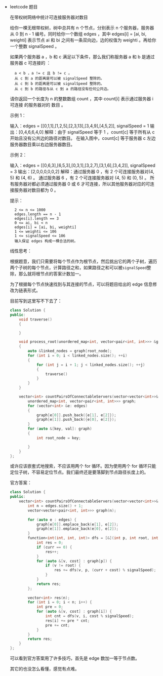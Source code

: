 * leetcode 题目

    在带权树网络中统计可连接服务器对数目


    给你一棵无根带权树，树中总共有 n 个节点，分别表示 n 个服务器，服务器从 0 到 n - 1 编号。同时给你一个数组 edges ，其中 edges[i] = [ai, bi, weighti] 表示节点 ai 和 bi 之间有一条双向边，边的权值为 weighti 。再给你一个整数 signalSpeed 。

    如果两个服务器 a ，b 和 c 满足以下条件，那么我们称服务器 a 和 b 是通过服务器 c 可连接的 ：

        a < b ，a != c 且 b != c 。
        从 c 到 a 的距离是可以被 signalSpeed 整除的。
        从 c 到 b 的距离是可以被 signalSpeed 整除的。
        从 c 到 b 的路径与从 c 到 a 的路径没有任何公共边。

    请你返回一个长度为 n 的整数数组 count ，其中 count[i] 表示通过服务器 i 可连接 的服务器对的 数目 。

    

    示例 1：

    输入：edges = [[0,1,1],[1,2,5],[2,3,13],[3,4,9],[4,5,2]], signalSpeed = 1
    输出：[0,4,6,6,4,0]
    解释：由于 signalSpeed 等于 1 ，count[c] 等于所有从 c 开始且没有公共边的路径对数目。
    在输入图中，count[c] 等于服务器 c 左边服务器数目乘以右边服务器数目。

    示例 2：

    输入：edges = [[0,6,3],[6,5,3],[0,3,1],[3,2,7],[3,1,6],[3,4,2]], signalSpeed = 3
    输出：[2,0,0,0,0,0,2]
    解释：通过服务器 0 ，有 2 个可连接服务器对(4, 5) 和 (4, 6) 。
    通过服务器 6 ，有 2 个可连接服务器对 (4, 5) 和 (0, 5) 。
    所有服务器对都必须通过服务器 0 或 6 才可连接，所以其他服务器对应的可连接服务器对数目都为 0 。

    

    提示：

        2 <= n <= 1000
        edges.length == n - 1
        edges[i].length == 3
        0 <= ai, bi < n
        edges[i] = [ai, bi, weighti]
        1 <= weighti <= 106
        1 <= signalSpeed <= 106
        输入保证 edges 构成一棵合法的树。

    
    线性思考：

    根据题意，我们只需要将每个节点作为根节点，然后挑出它的两个子树，遍历两个子树的每个节点，计算路径之和，如果路径之和可以被`signalSpeed`整除，那么就将根节点的答案计数加一。

    为了根据每个节点快速找到与其连接的节点，可以将题目给出的 edge 信息修改为链表形式。

    目前写到这里写不下去了：

    ```cpp
    class Solution {
    public:
        void traverse()
        {

        }

        void process_root(unordered_map<int, vector<pair<int, int>>> &graph, int root_node)
        {
            auto &linked_nodes = graph[root_node];
            for (int i = 0; i < linked_nodes.size(); ++i)
            {
                for (int j = i + 1; j < linked_nodes.size(); ++j)
                {
                    traverse()
                }
            }
        }

        vector<int> countPairsOfConnectableServers(vector<vector<int>>& edges, int signalSpeed) {
            unordered_map<int, vector<pair<int, int>>> graph;
            for (vector<int> &e: edges)
            {
                graph[e[0]].push_back({e[1], e[2]});
                graph[e[1]].push_back({e[0], e[2]});
            }
            for (auto &[key, val]: graph)
            {
                int root_node = key;

            }
        }
    };
    ```

    或许应该嵌套式地搜索，不应该用两个 for 循环。因为使用两个 for 循环只能定位子树，不容易定位节点。我们最终还是要落脚到节点路径长度上的。

    官方答案：

    ```cpp
    class Solution {
    public:
        vector<int> countPairsOfConnectableServers(vector<vector<int>>& edges, int signalSpeed) {
            int n = edges.size() + 1;
            vector<vector<pair<int, int>>> graph(n);
            
            for (auto e : edges) {
                graph[e[0]].emplace_back(e[1], e[2]);
                graph[e[1]].emplace_back(e[0], e[2]);
            }
            function<int(int, int, int)> dfs = [&](int p, int root, int curr) -> int {
                int res = 0;
                if (curr == 0) {
                    res++;
                }
                for (auto &[v, cost] : graph[p]) {
                    if (v != root) {
                        res += dfs(v, p, (curr + cost) % signalSpeed);
                    }
                }
                return res;
            };
            
            vector<int> res(n);
            for (int i = 0; i < n; i++) {
                int pre = 0;
                for (auto &[v, cost] : graph[i]) {
                    int cnt = dfs(v, i, cost % signalSpeed);
                    res[i] += pre * cnt;
                    pre += cnt;
                }
            }
            return res;
        }
    };
    ```

    可以看到官方答案用了许多技巧，首先是 edge 数加一等于节点数。

    其它的也没怎么看懂，感觉有点难。

